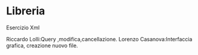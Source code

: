 # Libreria

Esercizio Xml

Riccardo Lolli:Query ,modifica,cancellazione.
Lorenzo Casanova:Interfaccia grafica, creazione nuovo file.
